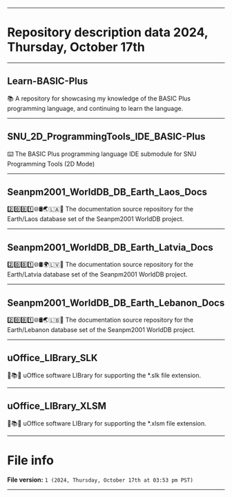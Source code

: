 
***

# Repository description data 2024, Thursday, October 17th

---

## Learn-BASIC-Plus

📚️ A repository for showcasing my knowledge of the BASIC Plus programming language, and continuing to learn the language. 

---

## SNU_2D_ProgrammingTools_IDE_BASIC-Plus

⌨️ The BASIC Plus programming language IDE submodule for SNU Programming Tools (2D Mode)

---

## Seanpm2001_WorldDB_DB_Earth_Laos_Docs

2️⃣️0️⃣️0️⃣️1️⃣️🌐️🛢️🌏️🇱🇦️📖️ The documentation source repository for the Earth/Laos database set of the Seanpm2001 WorldDB project. 

---

## Seanpm2001_WorldDB_DB_Earth_Latvia_Docs

2️⃣️0️⃣️0️⃣️1️⃣️🌐️🛢️🌍️🇱🇻️📖️ The documentation source repository for the Earth/Latvia database set of the Seanpm2001 WorldDB project. 

---

## Seanpm2001_WorldDB_DB_Earth_Lebanon_Docs

2️⃣️0️⃣️0️⃣️1️⃣️🌐️🛢️🌏️🇱🇧️📖️ The documentation source repository for the Earth/Lebanon database set of the Seanpm2001 WorldDB project. 

---

## uOffice_LIBrary_SLK

📙️📚️💾️ uOffice software LIBrary for supporting the *.slk file extension.

---

## uOffice_LIBrary_XLSM

📙️📚️💾️ uOffice software LIBrary for supporting the *.xlsm file extension.

***

# File info

**File version:** `1 (2024, Thursday, October 17th at 03:53 pm PST)`

***

